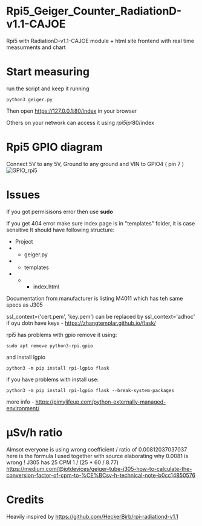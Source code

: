 # Rpi5_Geiger_Counter_RadiationD-v1.1-CAJOE
Rpi5 with RadiationD-v1.1-CAJOE module + html site frontend with real time measurments and chart

# Start measuring

run the script and keep it running
```
python3 geiger.py
```
Then open https://127.0.0.1:80/index in your browser

Others on your network can access it using *rpi5ip*:80/index

# Rpi5 GPIO diagram

Connect 5V to any 5V, Ground to any ground and VIN to GPIO4 ( pin 7 )
![GPIO_rpi5](https://github.com/user-attachments/assets/cc65b6c3-409a-4858-9668-00cd6c34757a)

# Issues

If you got permisisons error then use **sudo**

If you get 404 error make sure index page is in "templates" folder, it is case sensitive
It should have following structure:
- Project
- - geiger.py
- - templates
- - - index.html

Documentation from manufacturer is listing M4011 which has teh same specs as J305

ssl_context=('cert.pem', 'key.pem') can be replaced by ssl_context='adhoc' if oyu dotn have keys - https://zhangtemplar.github.io/flask/

rpi5 has problems with gpio remove it using:
```
sudo apt remove python3-rpi.gpio
```
and install lgpio
```
python3 -m pip install rpi-lgpio flask
```
if you have problems with install use:
```
python3 -m pip install rpi-lgpio flask --break-system-packages
```
more info - https://pimylifeup.com/python-externally-managed-environment/

# μSv/h ratio

Almsot everyone is using wrong coefficient / ratio of 0.00812037037037 here is the formula I used together with source elaborating why 0.0081 is wrong !
J305 has 25 CPM
1 / (25 * 60 / 8.77)  https://medium.com/@iotdevices/geiger-tube-j305-how-to-calculate-the-conversion-factor-of-cpm-to-%CE%BCsv-h-technical-note-b0cc14850576

# Credits

Heavily inspired by https://github.com/HeckerBirb/rpi-radiationd-v1.1
